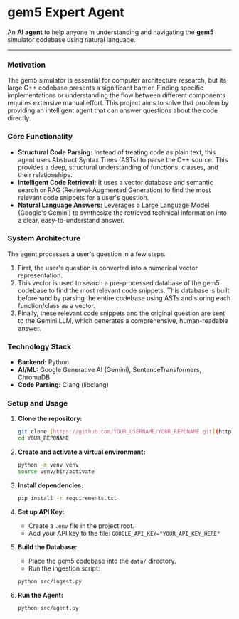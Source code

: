 # gem5 Expert Agent

An **AI agent** to help anyone in understanding and navigating the **gem5** simulator codebase using natural language.

---

### Motivation

The gem5 simulator is essential for computer architecture research, but its large C++ codebase presents a significant barrier. Finding specific implementations or understanding the flow between different components requires extensive manual effort. This project aims to solve that problem by providing an intelligent agent that can answer questions about the code directly.

### Core Functionality

* **Structural Code Parsing:** Instead of treating code as plain text, this agent uses Abstract Syntax Trees (ASTs) to parse the C++ source. This provides a deep, structural understanding of functions, classes, and their relationships.
* **Intelligent Code Retrieval:** It uses a vector database and semantic search or RAG (Retrieval-Augmented Generation) to find the most relevant code snippets for a user's question.
* **Natural Language Answers:** Leverages a Large Language Model (Google's Gemini) to synthesize the retrieved technical information into a clear, easy-to-understand answer.

### System Architecture

The agent processes a user's question in a few steps.

1.  First, the user's question is converted into a numerical vector representation.
2.  This vector is used to search a pre-processed database of the gem5 codebase to find the most relevant code snippets. This database is built beforehand by parsing the entire codebase using ASTs and storing each function/class as a vector.
3.  Finally, these relevant code snippets and the original question are sent to the Gemini LLM, which generates a comprehensive, human-readable answer.

### Technology Stack

* **Backend:** Python
* **AI/ML:** Google Generative AI (Gemini), SentenceTransformers, ChromaDB
* **Code Parsing:** Clang (libclang)

### Setup and Usage

1.  **Clone the repository:**
    ```bash
    git clone [https://github.com/YOUR_USERNAME/YOUR_REPONAME.git](https://github.com/YOUR_USERNAME/YOUR_REPONAME.git)
    cd YOUR_REPONAME
    ```

2.  **Create and activate a virtual environment:**
    ```bash
    python -m venv venv
    source venv/bin/activate
    ```

3.  **Install dependencies:**
    ```bash
    pip install -r requirements.txt
    ```

4.  **Set up API Key:**
    * Create a `.env` file in the project root.
    * Add your API key to the file: `GOOGLE_API_KEY="YOUR_API_KEY_HERE"`

5.  **Build the Database:**
    * Place the gem5 codebase into the `data/` directory.
    * Run the ingestion script:
    ```bash
    python src/ingest.py
    ```

6.  **Run the Agent:**
    ```bash
    python src/agent.py
    ```
